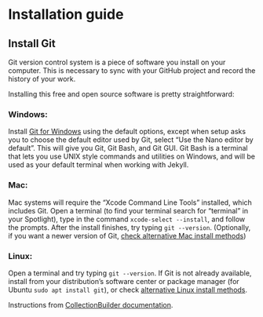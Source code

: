 # Installation guide

## Install Git 

Git version control system is a piece of software you install on your computer. This is necessary to sync with your GitHub project and record the history of your work.

Installing this free and open source software is pretty straightforward:

### Windows:

Install [Git for Windows](https://git-scm.com/downloads) using the default options, except when setup asks you to choose the default editor used by Git, select “Use the Nano editor by default”. This will give you Git, Git Bash, and Git GUI. Git Bash is a terminal that lets you use UNIX style commands and utilities on Windows, and will be used as your default terminal when working with Jekyll.

### Mac:

Mac systems will require the “Xcode Command Line Tools” installed, which includes Git. Open a terminal (to find your terminal search for “terminal” in your Spotlight), type in the command `xcode-select --install`, and follow the prompts. After the install finishes, try typing `git --version`. (Optionally, if you want a newer version of Git, [check alternative Mac install methods](https://git-scm.com/downloads/mac))

### Linux:

Open a terminal and try typing `git --version`. If Git is not already available, install from your distribution’s software center or package manager (for Ubuntu `sudo apt install git`), or check [alternative Linux install methods](https://git-scm.com/downloads/linux).

Instructions from [CollectionBuilder documentation](https://collectionbuilder.github.io/cb-docs/docs/software/git/).